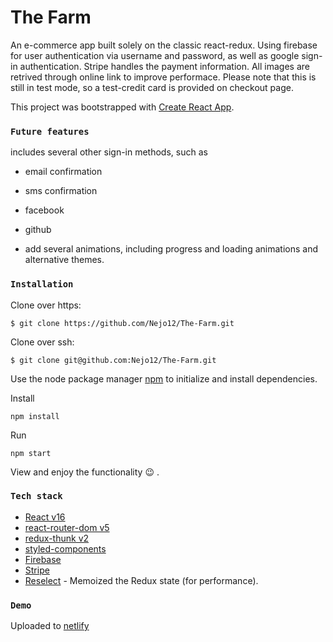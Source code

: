 # The Farm

An e-commerce app built solely on the classic react-redux.
Using firebase for user authentication via username and password, as well as google sign-in authentication.
Stripe handles the payment information. All images are retrived through online link to improve performace. Please note that this is still in test mode, so a test-credit card is provided on checkout page.

This project was bootstrapped with [Create React App](https://github.com/facebook/create-react-app).

### `Future features`

includes several other sign-in methods, such as

- email confirmation
- sms confirmation
- facebook
- github

- add several animations, including progress and loading animations and alternative themes.

### `Installation`

Clone over https:

```
$ git clone https://github.com/Nejo12/The-Farm.git
```

Clone over ssh:

```
$ git clone git@github.com:Nejo12/The-Farm.git
```

Use the node package manager [npm](https://www.npmjs.com/) to initialize and install dependencies.

Install

```
npm install
```

Run

```
npm start
```

View and enjoy the functionality :wink: .

### `Tech stack`

- [React v16](https://reactjs.org/)
- [react-router-dom v5](https://www.npmjs.com/package/react-router-dom)
- [redux-thunk v2](https://www.npmjs.com/package/redux-thunk)
- [styled-components](https://styled-components.com/)
- [Firebase](https://firebase.google.com/)
- [Stripe](https://stripe.com)
- [Reselect](https://github.com/reduxjs/reselect) - Memoized the Redux state (for performance).

### `Demo`

Uploaded to [netlify](https://ourfarm.netlify.com/)
